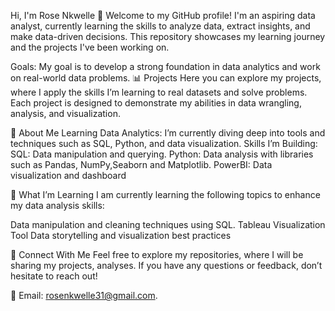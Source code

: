 


Hi, I'm Rose Nkwelle 👋
Welcome to my GitHub profile! I'm an aspiring data analyst, currently learning the skills to analyze data, extract insights, and make data-driven decisions. This repository showcases my learning journey and the projects I've been working on.

Goals: My goal is to develop a strong foundation in data analytics and work on real-world data problems.
📊 Projects
Here you can explore my projects, where I apply the skills I’m learning to real datasets and solve problems. Each project is designed to demonstrate my abilities in data wrangling, analysis, and visualization.


🚀 About Me
Learning Data Analytics: I’m currently diving deep into tools and techniques such as SQL, Python, and data visualization.
Skills I’m Building:
SQL: Data manipulation and querying.
Python: Data analysis with libraries such as Pandas, NumPy,Seaborn and Matplotlib.
PowerBI: Data visualization and dashboard

🌱 What I’m Learning
I am currently learning the following topics to enhance my data analysis skills:

 Data manipulation and cleaning techniques
 using SQL.
 Tableau Visualization Tool
 Data storytelling and visualization best practices

🔗 Connect With Me
Feel free to explore my repositories, where I will be sharing my projects, analyses. If you have any questions or feedback, don’t hesitate to reach out!

📧 Email: rosenkwelle31@gmail.com.
